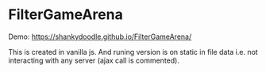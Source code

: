 # FilterGameArena

Demo: https://shankydoodle.github.io/FilterGameArena/


This is created in vanilla js. And runing version is on static in file data i.e. not interacting with any server (ajax call is commented).
